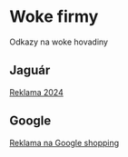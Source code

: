 # Woke firmy

Odkazy na woke hovadiny

## Jaguár

[Reklama 2024](https://www.youtube.com/watch?v=rLtFIrqhfng)

## Google

[Reklama na Google shopping](https://x.com/libsoftiktok/status/1866871738945974493)
